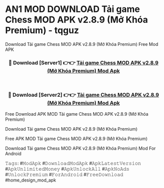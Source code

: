 # AN1 MOD DOWNLOAD Tải game Chess MOD APK v2.8.9 (Mở Khóa Premium) - tqguz
Download Tải game Chess MOD APK v2.8.9 (Mở Khóa Premium) Free Mod APK

<div align="center">
<h3>🔴 Download [Server1] 👉👉 <a href="https://apk-comot.site?title=Tải_game_Chess_MOD_APK_v2.8.9_(Mở_Khóa_Premium)">Tải game Chess MOD APK v2.8.9 (Mở Khóa Premium) Mod Apk</a></h3><br>

<h3>🔴 Download [Server2] 👉👉 <a href="https://apk-comot.site?title=Tải_game_Chess_MOD_APK_v2.8.9_(Mở_Khóa_Premium)">Tải game Chess MOD APK v2.8.9 (Mở Khóa Premium) Mod Apk</a></h3>
</div>


Free Download APK MOD Tải game Chess MOD APK v2.8.9 (Mở Khóa Premium)

Download Tải game Chess MOD APK v2.8.9 (Mở Khóa Premium) 

Free APK MOD Tải game Chess MOD APK v2.8.9 (Mở Khóa Premium) 

Download Tải game Chess MOD APK v2.8.9 (Mở Khóa Premium) Mod For Android

𝚃𝚊𝚐𝚜: #𝙼𝚘𝚍𝙰𝚙𝚔 #𝙳𝚘𝚠𝚗𝚕𝚘𝚊𝚍𝙼𝚘𝚍𝙰𝚙𝚔 #𝙰𝚙𝚔𝙻𝚊𝚝𝚎𝚜𝚝𝚅𝚎𝚛𝚜𝚒𝚘𝚗 #𝙰𝚙𝚔𝚄𝚗𝚕𝚒𝚖𝚒𝚝𝚎𝚍𝙼𝚘𝚗𝚎𝚢 #𝙰𝚙𝚔𝚄𝚗𝚕𝚘𝚌𝚔𝙰𝚕𝚕 #𝙰𝚙𝚔𝙽𝚘𝙰𝚍𝚜 #𝚄𝚗𝚕𝚘𝚌𝚔𝙿𝚛𝚎𝚖𝚒𝚞𝚖 #𝙵𝚘𝚛𝙰𝚗𝚍𝚛𝚘𝚒𝚍 #𝙵𝚛𝚎𝚎𝙳𝚘𝚠𝚗𝚕𝚘𝚊𝚍 #home_design_mod_apk